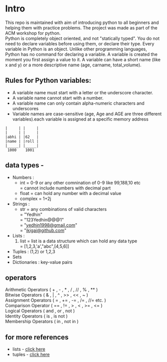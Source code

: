 # Intro
This repo is maintained with aim of introducing python to all beginners and helping them with practice problems. The project was made as part of the ACM workshop for python.  
Python is completely object oriented, and not "statically typed".
You do not need to declare variables before using them, or declare
their type. Every variable in Python is an object.
Unlike other programming languages, Python has no command for
declaring a variable. A variable is created the moment you first assign
a value to it.
A variable can have a short name (like x and y) or a more descriptive name
(age, carname, total_volume).  

## Rules for Python variables:  
* A variable name must start with a letter or the underscore character.  
* A variable name cannot start with a number.  
* A variable name can only contain alpha-numeric characters and underscores  
* Variable names are case-sensitive (age, Age and AGE are three different variables).each variable is assigned at a specific memory address  

```
|     | |     |
|     | |     |
|abhi | |62   |
|name | |roll |
|_____| |_____|
 1000    1001
```  


## data types -
* Numbers      :  
	* int     = 0-9 or any other comnination of 0-9 like 99,188,10 etc  
                    = cannot include numbers with decimal part  
	* float   = can hold any number with a decimal value  
	* complex = 1+2j  
* Strings      :  
	* str     = any combinations of valid characters  
                  = "Yedhin"  
                  = "123Yedhin@@@1"  
                  = "yedhin1998@gmail.com"  
                  = "ikigai@github.com"  
* Lists        :  
	1) list   = list is a data structure which can hold any data type  
                  = [1,2,3,'a',"abc",[4,5,6]]  
* Tuples       : (1,2) or 1,2,3  
* Sets  
* Dictionaries : key-value pairs  

## operators
Arithmetic Operators ( +   , -  , *  , /  , // , % , ** )  
Bitwise Operators    ( &   , |  , ^  , >> , << , ~      )  
Assignment Operators ( =   , += , -= , /= , //= etc.    )  
Comparison Operator  ( ==  , != , >  , <  , >= , <=     )  
Logical Operators    ( and , or , not                   )  
Identity Operators   ( is  , is not                     )  
Membership Operators ( in  , not in                     )  

## for more references
* lists - [click here](https://raw.githubusercontent.com/yedhink/pyquiz/master/lists.py)
* tuples - [click here](https://raw.githubusercontent.com/yedhink/pyquiz/master/tuples.py)

##
